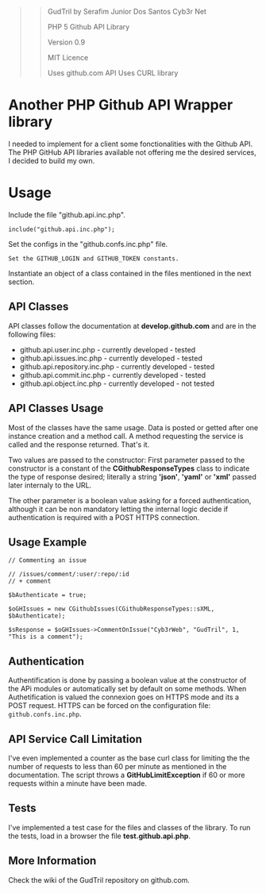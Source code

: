 >> GudTril by Serafim Junior Dos Santos Cyb3r Net
>>
>> PHP 5 Github API Library
>>
>> Version 0.9
>>
>> MIT Licence
>>
>> Uses github.com API
>> Uses CURL library

# Another PHP Github API Wrapper library

I needed to implement for a client some fonctionalities with the Github API. The PHP GitHub API libraries available not offering me the desired services, I decided to build my own.

# Usage

Include the file "github.api.inc.php".

    include("github.api.inc.php");

Set the configs in the "github.confs.inc.php" file.

    Set the GITHUB_LOGIN and GITHUB_TOKEN constants.

Instantiate an object of a class contained in the files mentioned in the next section.

## API Classes

API classes follow the documentation at **develop.github.com** and are in the following files:

* github.api.user.inc.php - currently developed - tested
* github.api.issues.inc.php - currently developed - tested
* github.api.repository.inc.php - currently developed - tested
* github.api.commit.inc.php - currently developed - tested
* github.api.object.inc.php - currently developed - not tested

## API Classes Usage

Most of the classes have the same usage. Data is posted or getted after one instance creation and a method call. A method requesting the service is called and the response returned. That's it.

Two values are passed to the constructor: First parameter passed to the constructor is a constant of the **CGithubResponseTypes** class to indicate the type of response desired; literally a string **'json'**, **'yaml'** or **'xml'** passed later internaly to the URL.

The other parameter is a boolean value asking for a forced authentication, although it can be non mandatory letting the internal logic decide if authentication is required with a POST HTTPS connection.

## Usage Example

    // Commenting an issue

    // /issues/comment/:user/:repo/:id
    // + comment
    
	$bAuthenticate = true;
	
    $oGHIssues = new CGithubIssues(CGithubResponseTypes::sXML, $bAuthenticate);
	
	$sResponse = $oGHIssues->CommentOnIssue("Cyb3rWeb", "GudTril", 1, "This is a comment");

## Authentication

Authentification is done by passing a boolean value at the constructor of the APi modules or automatically set by default on some methods. When Authetification is valued the connexion goes on HTTPS mode and its a POST request. HTTPS can be forced on the configuration file: `github.confs.inc.php`.

## API Service Call Limitation

I've even implemented a counter as the base curl class for limiting the the number of requests to less than 60 per minute as mentioned in the documentation. The script throws a **GitHubLimitException** if 60 or more requests within a minute have been made.

## Tests

I've implemented a test case for the files and classes of the library. To run the tests, load in a browser the file **test.github.api.php**.

## More Information

Check the wiki of the GudTril repository on github.com.